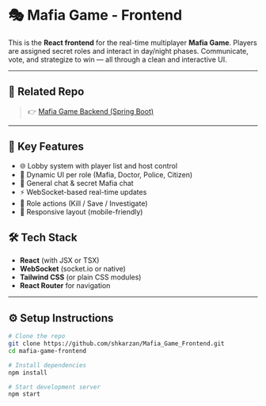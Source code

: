 # 🎭 Mafia Game - Frontend

This is the **React frontend** for the real-time multiplayer **Mafia Game**. Players are assigned secret roles and interact in day/night phases. Communicate, vote, and strategize to win — all through a clean and interactive UI.

---

## 🔗 Related Repo

> 👉 [Mafia Game Backend (Spring Boot)](https://github.com/shkarzan/Mafia_Game)

---

## 🧩 Key Features

- 🌐 Lobby system with player list and host control
- 🧠 Dynamic UI per role (Mafia, Doctor, Police, Citizen)
- 💬 General chat & secret Mafia chat
- ⚡ WebSocket-based real-time updates
- 🎯 Role actions (Kill / Save / Investigate)
- 📱 Responsive layout (mobile-friendly)


## 🛠 Tech Stack

- **React** (with JSX or TSX)
- **WebSocket** (socket.io or native)
- **Tailwind CSS** (or plain CSS modules)
- **React Router** for navigation

---

## ⚙️ Setup Instructions

```bash
# Clone the repo
git clone https://github.com/shkarzan/Mafia_Game_Frontend.git
cd mafia-game-frontend

# Install dependencies
npm install

# Start development server
npm start

